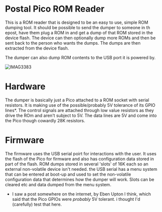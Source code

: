 # Postal Pico ROM Reader

This is a ROM reader that is designed to be an easy to use, simple ROM dumping tool.
It should be possible to send the dumper to someone in th epost, have them plug a ROM in and get
a dump of that ROM stored in the device flash. The device can then optionally dump
more ROMs and then be sent back to the person who wants the dumps. The dumps are then extracted from the 
device flash.

The dumper can also dump ROM contents to the USB port it is powered by.

![IMAG3383](https://user-images.githubusercontent.com/31587992/214004005-6004db27-6815-4894-b707-9b3878e415d8.jpg)

Hardware
========

The dumper is basically just a Pico attached to a ROM socket with serial resistors. It is making use of the 
possible/probably 5V tolerance of its GPIO lines*. The control signals are attached through low value 
resistors as they drive the ROm and aren't subject to 5V. The data lines are 5V and come into the Pico
though cowardly 28K resistors. 

Firmware
========

The firmware uses the USB serial poirt for interactions with the user. It uses the flash of the Pico for firmware 
and also has configuration data stored in part of the flash. ROM dumps stored in several 'slots' of 16K each so
an external non-volatile device isn't needed.
the USB serial has a menu system that can be entered at boot-up and used to set the non-volatile
configuration data that determines how the dumper will work. Slots can be cleared etc and data dumped from the menu
system.



* I saw a post somewhere on the internet, by Eben Upton I think, which said that the Pico GPIOs were *probably*
5V tolerant. i thought I'd (carefully) test that here.
